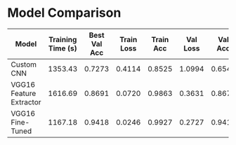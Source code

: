 # Model Comparison

| Model | Training Time (s) | Best Val Acc | Train Loss | Train Acc | Val Loss | Val Acc |
|-------|-----------------|-------------|-----------|----------|----------|--------|
| Custom CNN | 1353.43 | 0.7273 | 0.4114 | 0.8525 | 1.0994 | 0.6545 |
| VGG16 Feature Extractor | 1616.69 | 0.8691 | 0.0720 | 0.9863 | 0.3631 | 0.8673 |
| VGG16 Fine-Tuned | 1167.18 | 0.9418 | 0.0246 | 0.9927 | 0.2727 | 0.9418 |
